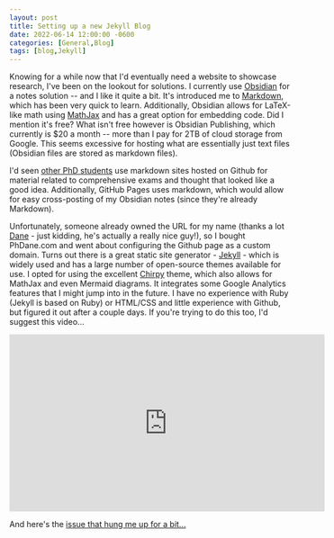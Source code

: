 ```yaml
---
layout: post
title: Setting up a new Jekyll Blog
date: 2022-06-14 12:00:00 -0600
categories: [General,Blog]
tags: [blog,Jekyll]
---
```

Knowing for a while now that I'd eventually need a website to showcase research, I've been on the lookout for solutions.  I currently use [Obsidian](https://obsidian.md) for a notes solution -- and I like it quite a bit.  It's introduced me to [Markdown](https://www.markdownguide.org/basic-syntax/), which has been very quick to learn.  Additionally, Obsidian allows for LaTeX-like math using [MathJax](https://www.mathjax.org) and has a great option for embedding code.  Did I mention it's free?  What isn't free however is Obsidian Publishing, which currently is $20 a month -- more than I pay for 2TB of cloud storage from Google.  This seems excessive for hosting what are essentially just text files (Obsidian files are stored as markdown files).

I'd seen [other PhD students](http://jhamrick.github.io/quals/) use markdown sites hosted on Github for material related to comprehensive exams and thought that looked like a good idea.  Additionally, GitHub Pages uses markdown, which would allow for easy cross-posting of my Obsidian notes (since they're already Markdown).

Unfortunately, someone already owned the URL for my name (thanks a lot [Dane](https://www.danecannon.com) - just kidding, he's actually a really nice guy!), so I bought PhDane.com and went about configuring the Github page as a custom domain.  Turns out there is a great static site generator - [Jekyll](https://jekyllrb.com/) - which is widely used and has a large number of open-source themes available for use.  I opted for using the excellent [Chirpy](https://github.com/cotes2020/jekyll-theme-chirpy) theme, which also allows for MathJax and even Mermaid diagrams.  It integrates some Google Analytics features that I might jump into in the future.  I have no experience with Ruby (Jekyll is based on Ruby) or HTML/CSS and little experience with Github, but figured it out after a couple days.  If you're trying to do this too, I'd suggest this video...

<iframe width="560" height="315" src="https://www.youtube.com/embed/F8iOU1ci19Q" title="YouTube video player" frameborder="0" allow="accelerometer; autoplay; clipboard-write; encrypted-media; gyroscope; picture-in-picture" allowfullscreen></iframe>

And here's the [issue that hung me up for a bit...](https://github.com/cotes2020/jekyll-theme-chirpy/issues/502)

